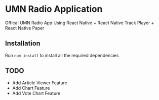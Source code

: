 # UMN Radio Application

Offical UMN Radio App Using React Native + React Native Track Player + React Native Paper

## Installation

Run `npm install` to install all the required dependencies

## TODO

- Add Article Viewer Feature
- Add Chart Feature
- Add Vote Chart Feature
